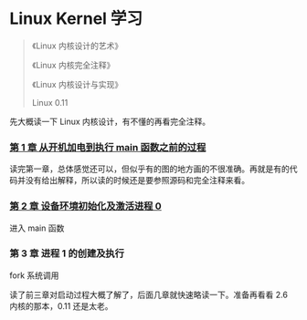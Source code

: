 # Linux Kernel 学习

> 《Linux 内核设计的艺术》
> 
> 《Linux 内核完全注释》
> 
> 《Linux 内核设计与实现》
>
> Linux 0.11

先大概读一下 Linux 内核设计，有不懂的再看完全注释。

### [第 1 章 从开机加电到执行 main 函数之前的过程](./boot_to_main.md)

读完第一章，总体感觉还可以，但似乎有的图的地方画的不很准确。再就是有的代码并没有给出解释，所以读的时候还是要参照源码和完全注释来看。

### [第 2 章 设备环境初始化及激活进程 0](./initial_and_create_process_0.md)

进入 main 函数

### 第 3 章 进程 1 的创建及执行

fork 系统调用

读了前三章对启动过程大概了解了，后面几章就快速略读一下。准备再看看 2.6 内核的那本，0.11 还是太老。
